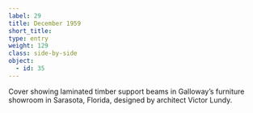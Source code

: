 ```yaml
---
label: 29
title: December 1959
short_title:
type: entry
weight: 129
class: side-by-side
object:
  - id: 35
---
```


Cover showing laminated timber support beams in Galloway’s furniture showroom in Sarasota, Florida, designed by architect Victor Lundy.
